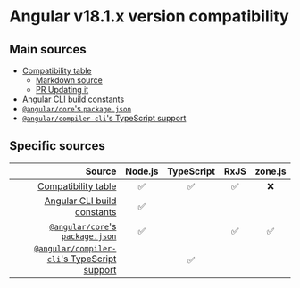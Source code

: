 # Angular v18.1.x version compatibility

## Main sources

- [Compatibility table] 
  - [Markdown source](https://github.com/angular/angular/blob/18.1.0/adev/src/content/reference/versions.md)
  - [PR Updating it](https://github.com/angular/angular/pull/56920)
- [Angular CLI build constants]
- [`@angular/core`'s `package.json`]
- [`@angular/compiler-cli`'s TypeScript support]

[Compatibility table]: https://angular.dev/reference/versions
[Angular CLI build constants]: https://github.com/angular/angular-cli/blob/18.1.0/constants.bzl
[`@angular/core`'s `package.json`]: https://github.com/angular/angular/blob/18.1.0/packages/core/package.json
[`@angular/compiler-cli`'s TypeScript support]: https://github.com/angular/angular/blob/18.1.0/packages/compiler-cli/src/typescript_support.ts#L12-L29

## Specific sources
|                                         Source | Node.js | TypeScript | RxJS | zone.js |
|-----------------------------------------------:| :-----: | :--------: | :--: | :-----: |
|                          [Compatibility table] |   ✅    |     ✅     |  ✅  |   ❌    |
|                  [Angular CLI build constants] |   ✅    |            |      |         |
|             [`@angular/core`'s `package.json`] |   ✅    |            |  ✅  |   ✅    |
| [`@angular/compiler-cli`'s TypeScript support] |         |     ✅     |      |         |
